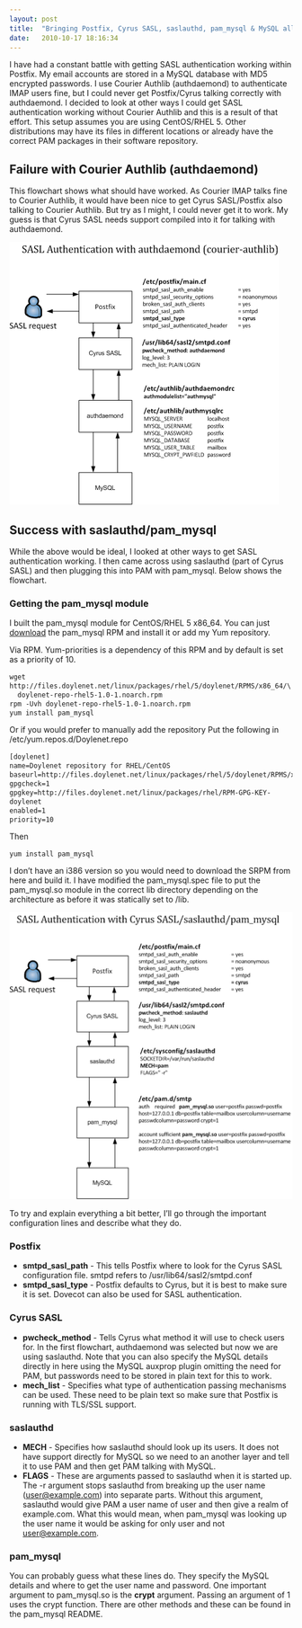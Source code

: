 ```yaml
---
layout: post
title:  "Bringing Postfix, Cyrus SASL, saslauthd, pam_mysql & MySQL all together"
date:   2010-10-17 18:16:34
---
```


I have had a constant battle with getting SASL authentication working within Postfix. My email accounts are stored in a MySQL database with MD5 encrypted passwords. I use Courier Authlib (authdaemond) to authenticate IMAP users fine, but I could never get Postfix/Cyrus talking correctly with authdaemond. I decided to look at other ways I could get SASL authentication working without Courier Authlib and this is a result of that effort. This setup assumes you are using CentOS/RHEL 5. Other distributions may have its files in different locations or already have the correct PAM packages in their software repository.

Failure with Courier Authlib (authdaemond)
------------------------------------------
This flowchart shows what should have worked. As Courier IMAP talks fine to Courier Authlib, it would have been nice to get Cyrus SASL/Postfix also talking to Courier Authlib. But try as I might, I could never get it to work. My guess is that Cyrus SASL needs support compiled into it for talking with authdaemond.

![SASL Authentication with authdaemond](/assets/posts/sasl_authdaemond.png)

Success with saslauthd/pam_mysql
--------------------------------
While the above would be ideal, I looked at other ways to get SASL authentication working. I then came across using saslauthd (part of Cyrus SASL) and then plugging this into PAM with pam_mysql. Below shows the flowchart.

### Getting the pam_mysql module ###
I built the pam_mysql module for CentOS/RHEL 5 x86_64. You can just [download](http://files.doylenet.net/linux/packages/rhel/5/doylenet/RPMS/x86_64/pam_mysql-0.7RC1-2.x86_64.rpm) the pam_mysql RPM and install it or add my Yum repository.

Via RPM. Yum-priorities is a dependency of this RPM and by default is set as a priority of 10.

    wget http://files.doylenet.net/linux/packages/rhel/5/doylenet/RPMS/x86_64/\
      doylenet-repo-rhel5-1.0-1.noarch.rpm
    rpm -Uvh doylenet-repo-rhel5-1.0-1.noarch.rpm
    yum install pam_mysql

Or if you would prefer to manually add the repository Put the following in /etc/yum.repos.d/Doylenet.repo

    [doylenet]
    name=Doylenet repository for RHEL/CentOS
    baseurl=http://files.doylenet.net/linux/packages/rhel/5/doylenet/RPMS/x86_64/
    gpgcheck=1
    gpgkey=http://files.doylenet.net/linux/packages/rhel/RPM-GPG-KEY-doylenet
    enabled=1
    priority=10

Then

    yum install pam_mysql

I don’t have an i386 version so you would need to download the SRPM from here and build it. I have modified the pam_mysql.spec file to put the pam_mysql.so module in the correct lib directory depending on the architecture as before it was statically set to /lib.

![SASL Authentication with Cyrus SASL/saslauthd/pam_mysql](/assets/posts/sasl_pam_mysql.png)

To try and explain everything a bit better, I’ll go through the important configuration lines and describe what they do.

### Postfix ###
- **smtpd_sasl_path** - This tells Postfix where to look for the Cyrus SASL configuration file. smtpd refers to /usr/lib64/sasl2/smtpd.conf
- **smtpd_sasl_type** - Postfix defaults to Cyrus, but it is best to make sure it is set. Dovecot can also be used for SASL authentication.


### Cyrus SASL ###
- **pwcheck_method** - Tells Cyrus what method it will use to check users for. In the first flowchart, authdaemond was selected but now we are using saslauthd. Note that you can also specify the MySQL details directly in here using the MySQL auxprop plugin omitting the need for PAM, but passwords need to be stored in plain text for this to work.
- **mech_list** - Specifies what type of authentication passing mechanisms can be used. These need to be plain text so make sure that Postfix is running with TLS/SSL support.


### saslauthd ###

- **MECH** - Specifies how saslauthd should look up its users. It does not have support directly for MySQL so we need to an another layer and tell it to use PAM and then get PAM talking with MySQL.
- **FLAGS** - These are arguments passed to saslauthd when it is started up. The -r argument stops saslauthd from breaking up the user name (user@example.com) into separate parts. Without this argument, saslauthd would give PAM a user name of user and then give a realm of example.com. What this would mean, when pam_mysql was looking up the user name it would be asking for only user and not user@example.com.


### pam_mysql ###

You can probably guess what these lines do. They specify the MySQL details and where to get the user name and password. One important argument to pam_mysql.so is the **crypt** argument. Passing an argument of 1 uses the crypt function. There are other methods and these can be found in the pam_mysql README.